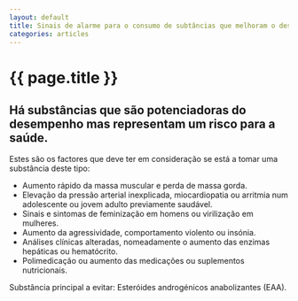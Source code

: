 ```yaml
---
layout: default
title: Sinais de alarme para o consumo de subtâncias que melhoram o desempenho
categories: articles
---
```


# {{ page.title }}

## Há substâncias que são potenciadoras do desempenho mas representam um risco para a saúde.

Estes são os factores que deve ter em consideração se está a tomar uma substância deste tipo:

* Aumento rápido da massa muscular e perda de massa gorda.
* Elevação da pressão arterial inexplicada, miocardiopatia ou arritmia num adolescente ou jovem adulto previamente saudável.
* Sinais e sintomas de feminização em homens ou virilização em mulheres.
* Aumento da agressividade, comportamento violento ou insónia.
* Análises clínicas alteradas, nomeadamente o aumento das enzimas hepáticas ou hematócrito.
* Polimedicação ou aumento das medicações ou suplementos nutricionais.

Substância principal a evitar: Esteróides androgénicos anabolizantes (EAA).
